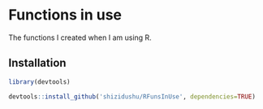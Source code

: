 # Functions in use

The functions I created when I am using R.

## Installation

```R
library(devtools)

devtools::install_github('shizidushu/RFunsInUse', dependencies=TRUE)
```
